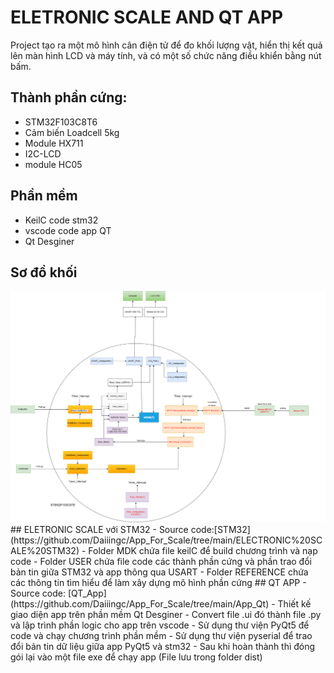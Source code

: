 # ELETRONIC SCALE AND QT APP
Project tạo ra một mô hình cân điện tử để đo khối lượng vật, 
hiển thị kết quả lên màn hình LCD và máy tính, và có một số chức năng điều khiển bằng nút bấm.
## Thành phần cứng:
- STM32F103C8T6
- Cảm biến Loadcell 5kg
- Module HX711
- I2C-LCD
- module HC05
## Phần mềm
- KeilC code stm32
- vscode code app QT
- Qt Desginer
## Sơ đồ khối
<img src="https://github.com/Daiiingc/App_For_Scale/blob/main/image/Block%20Diagram.png">
## ELETRONIC SCALE với STM32
- Source code:[STM32](https://github.com/Daiiingc/App_For_Scale/tree/main/ELECTRONIC%20SCALE%20STM32) 
- Folder MDK chứa file keilC để build chương trình và nạp code
- Folder USER chứa file code các thành phần cứng và phần trao đổi bản tin giữa STM32 và app thông qua USART
- Folder REFERENCE chứa các thông tin tìm hiểu để làm xây dựng mô hình phần cứng
## QT APP
- Source code: [QT_App](https://github.com/Daiiingc/App_For_Scale/tree/main/App_Qt) 
- Thiết kế giao diện app trên phần mềm Qt Desginer
- Convert file .ui đó thành file .py và lập trình phần logic cho app trên vscode
- Sử dụng thư viện PyQt5 để code và chạy chương trình phần mềm
- Sử dụng thư viện pyserial để trao đổi bản tin dữ liệu giữa app PyQt5 và stm32
- Sau khi hoàn thành thì đóng gói lại vào một file exe để chạy app (File lưu trong folder dist)